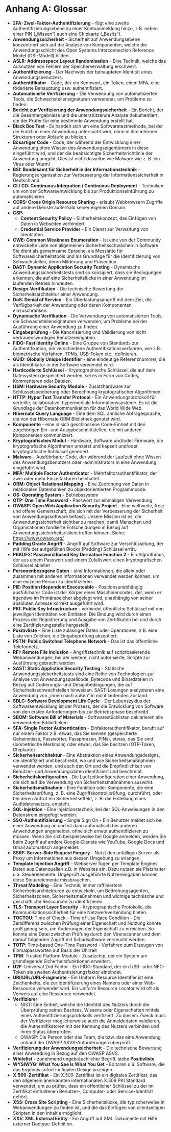 # Anhang A: Glossar

* **2FA: Zwei-Faktor-Authentifizierung** - fügt eine zweite Authentifizierungsebene zu einer Kontoanmeldung hinzu, z.B. neben einer PIN („Wissen“) auch eine Chipkarte („Besitz“).
* **Anwendungssicherheit** - Sicherheit auf Anwendungsebene konzentriert sich auf die Analyse von Komponenten, welche die Anwendungsschicht des Open Systems Interconnection Reference Model (OSI-Modell) bilden.
* **ASLR: Addressspace Layout Randomisation** - Eine Technik, welche das Ausnutzen von Fehlern der Speicherverwaltung erschwert.
* **Authentifizierung** - Der Nachweis der behaupteten Identität eines Anwendungsbenutzers.
* **Authentifikator** - Code, der ein Kennwort, ein Token, einen MFA, eine föderierte Behauptung usw. authentifiziert.
* **Automatisierte Verifizierung** - Die Verwendung von automatisierten Tools, die Schwachstellensignaturen verwenden, um Probleme zu finden.
* **Bericht zur Verifizierung der Anwendungssicherheit** - Ein Bericht, der die Gesamtergebnisse und die unterstützende Analyse dokumentiert, die der Prüfer für eine bestimmte Anwendung erstellt hat.
* **Black Box Test** - Es handelt sich um eine Softwaretestmethode, bei der die Funktion einer Anwendung untersucht wird, ohne in ihre internen Strukturen oder Abläufe zu blicken.
* **Bösartiger Code** - Code, der während der Entwicklung einer Anwendung ohne Wissen des Anwendungseigentümers in diese eingeführt wird, und der die beabsichtigte Sicherheitsrichtlinie der Anwendung umgeht. Dies ist nicht dasselbe wie Malware wie z. B. ein Virus oder Wurm!
* **BSI: Bundesamt für Sicherheit in der Informationstechnik** - Regierungsorganisation zur Verbesserung der Informationssicherheit in Deutschland
* **CI / CD: Continuous Integration / Continuous Deployment** - Techniken um von der Softwareentwicklung bis zur Produktionseinführung zu automatisieren
* **CORS: Cross Origin Resource Sharing** - erlaubt Webbrowsern Zugriffe auf andere Dienste außerhalb seiner eigenen Domain.
* **CSP:**
  * **Content Security Policy** - Sicherheitskonzept, das Einfügen von Daten in Webseiten verhindert.
  * **Credential Service Provider** - Ein Dienst zur Verwaltung von Identitäten.
* **CWE: Common Weakness Enumeration** - ist eine von der Community entwickelte Liste von allgemeinen Sicherheitsschwächen in Software. Sie dient als gemeinsame Sprache, als Messlatte für Softwaresicherheitstools und als Grundlage für die Identifizierung von Schwachstellen, deren Milderung und Prävention.
* **DAST: Dynamic Application Security Testing** - Dynamische Anwendungssicherheitstests sind so konzipiert, dass sie Bedingungen erkennen, die auf eine Sicherheitslücke in einer Anwendung im laufenden Betrieb hindeuten.
* **Design-Verifikation** - Die technische Bewertung der Sicherheitsarchitektur einer Anwendung.
* **DoS: Denial of Service** - Ein Überlastungsangriff mit dem Ziel, die Verfügbarkeit der Anwendung oder deren Komponenten einzuschränken.
* **Dynamische Verifikation** - Die Verwendung von automatisierten Tools, die Schwachstellensignaturen verwenden, um Probleme bei der Ausführung einer Anwendung zu finden.
* **Eingabeprüfung** - Die Kanonisierung und Validierung von nicht vertrauenswürdigen Benutzereingaben.
* **FIDO: Fast Identity Online** - Eine Gruppe von Standards zur Authentifikation, die verschiedene Authentifikationsverfahren, wie z.B. biometrische Verfahren, TPMs, USB-Token etc., definieren.
* **GUID: Globally Unique Identifier** - eine eindeutige Referenznummer, die als Identifikator in der Software verwendet wird.
* **Hardcodierte Schlüssel** - Kryptographische Schlüssel, die auf dem Dateisystem gespeichert werden, sei es in Form von Codes, Kommentaren oder Dateien.
* **HSM: Hardware Security Module** - Zusatzhardware zur Schlüsselspeicherung oder Berechnung kryptografischer Algorithmen.
* **HTTP: Hyper Text Transfer Protocol** - Ein Anwendungsprotokoll für verteilte, kollaborative, hypermediale Informationssysteme. Es ist die Grundlage der Datenkommunikation für das World Wide Web.
* **Hibernate Query Language** - Eine dem SQL ähnliche Abfragesprache, die von der Hibernate ORM Bibliothek genutzt wird.
* **Komponente** - eine in sich geschlossene Code-Einheit mit den zugehörigen Ein- und Ausgabeschnittstellen, die mit anderen Komponenten kommuniziert.
* **Kryptografisches Modul** - Hardware, Software und/oder Firmware, die kryptografische Algorithmen umsetzt und kapselt und/oder kryptografische Schlüssel generiert.
* **Malware** - Ausführbarer Code, der während der Laufzeit ohne Wissen des Anwendungsbenutzers oder ‑administrators in eine Anwendung eingeführt wird.
* **MFA: Multiple Factor Authenticator** - Mehrfaktorauthentifikator, der zwei oder mehr Einzelfaktoren beinhaltet.
* **ORM: Object Relational Mapping** - Eine Zuordnung von Daten in relationalen Datenbanken zu objektorientierten Programmcode.
* **OS: Operating System** - Betriebssystem
* **OTP: One Time Password** - Passwort zur einmaligen Verwendung
* **OWASP: Open Web Application Security Project** - Eine weltweite, freie und offene Gemeinschaft, die sich mit der Verbesserung der Sicherheit von Anwendungssoftware befasst. Unsere Mission ist es, die Anwendungssicherheit sichtbar zu machen, damit Menschen und Organisationen fundierte Entscheidungen in Bezug auf Anwendungssicherheitsrisiken treffen können. Siehe: https://www.owasp.org/
* **Padding Oracle Angriff** - Angriff auf Software zur Verschlüsselung, der mit Hilfe der aufgefüllten Blocks (Padding) Schlüssel errät.
* **PBKDF2: Password Based Key Derivation Function 2** - Ein Algorithmus, der aus einem Passwort und einem Zufallswert einen kryptografischen Schlüssel ableitet
* **Personenbezogene Daten** - sind Informationen, die allein oder zusammen mit anderen Informationen verwendet werden können, um eine einzelne Person zu identifizieren.
* **PIE: Position Idependent Executeable** - Positionsunabhängig ausführbarer Code ist der Körper eines Maschinencodes, der, wenn er irgendwo im Primärspeicher abgelegt wird, unabhängig von seiner absoluten Adresse korrekt ausgeführt wird.
* **PKI: Public Key Infrastructure** - verbindet öffentliche Schlüssel mit den jeweiligen Identitäten von Entitäten. Die Bindung wird durch einen Prozess der Registrierung und Ausgabe von Zertifikaten bei und durch eine Zertifizierungsstelle hergestellt.
* **Positivliste** - Eine Liste zulässiger Daten oder Operationen, z.B. eine Liste von Zeichen, die Eingabeprüfung akzeptiert.
* **PSTN: Public Switched Telephone Network** - Das ist das öffentliche Telefonnetz.
* **RFI: Remote File Inclusion** - Angriffstechnik auf scriptbasierende Webanwendungen, bei der weitere, nicht autorisierte, Scripte zur Ausführung gebracht werden
* **SAST: Static Appliction Security Testing** - Statische Anwendungssicherheitstests sind eine Reihe von Technologien zur Analyse von Anwendungsquellcode, Bytecode und Binärdateien in Bezug auf Codierungs- und Designbedingungen, die auf Sicherheitsschwachstellen hinweisen. SAST-Lösungen analysieren eine Anwendung von „innen nach außen“ in nicht laufenden Zustand.
* **SDLC: Software Development Life Cycle** - Der Lebenszyklus der Softwareentwicklung ist der Prozess, der die Entwicklung von Software von den ersten Anforderungen bis zur Betriebsphase beschreibt.
* **SBOM: Software Bill of Materials** - Softwarestücklisten deklarieren alle verwendeten Bibliotheken.
* **SFA: Single Factor Authentication** - Einfaktorauthentifikator, beruht auf nur einem Faktor z.B. etwas, das Sie kennen (gespeicherte Geheimnisse, Passwörter, Passphrasen, PINs), etwas, das Sie sind (biometrische Merkmale) oder etwas, das Sie besitzen (OTP-Token, Chipkarte)
* **Sicherheitsarchitektur** - Eine Abstraktion eines Anwendungsdesigns, die identifiziert und beschreibt, wo und wie Sicherheitsmaßnahmen verwendet werden, und auch den Ort und die Empfindlichkeit von Benutzer- und Anwendungsdaten identifiziert und beschreibt.
* **Sicherheitskonfiguration** - Die Laufzeitkonfiguration einer Anwendung, die sich auf die Verwendung von Sicherheitsmaßnahmen auswirkt.
* **Sicherheitsmaßnahme** - Eine Funktion oder Komponente, die eine Sicherheitsprüfung, z. B. eine Zugriffskontrollprüfung, durchführt, oder bei deren Aufruf ein Sicherheitseffekt, z. B. die Erstellung eines Auditdatensatzes, entsteht.
* **SQL-Injektion** - Eine Injektionstechnik, bei der SQL-Anweisungen in den Datenstrom eingefügt werden.
* **SSO-Authentifizierung** - Single Sign On - Ein Benutzer meldet sich bei einer Anwendung an und ist dann automatisch bei anderen Anwendungen angemeldet, ohne sich erneut authentifizieren zu müssen. Wenn Sie sich beispielsweise bei Google anmelden, werden Sie beim Zugriff auf andere Google-Dienste wie YouTube, Google Docs und Gmail automatisch angemeldet.
* **SSRF: Server-Side Request Forgery** - Nutzt den anfälligen Server als Proxy um Informationen aus dessen Umgebung zu erlangen.
* **Template Injection Angriff** - Webserver fügen per Template Engines Daten aus Datenquellen z.B. in Websites ein. Dazu nutzen sie Platzhalter u.a. Steuerelemente. Ungeprüft ausgeführte Nutzereingaben können diese Steuerelemente missbrauchen.
* **Threat Modeling** - Eine Technik, immer raffiniertere Sicherheitsarchitekturen zu entwickeln, um Bedrohungsagenten, Sicherheitszonen, Sicherheitsmaßnahmen und wichtige technische und geschäftliche Ressourcen zu identifizieren.
* **TLS: Transport Layer Security** - Kryptographische Protokolle, die Kommunikationssicherheit für eine Netzwerkverbindung bieten.
* **TOCTOU**: Time of Check - Time of Use Race Condition - Die Zeitdifferenz zwischen Prüfung einer Eigenschaft und Nutzung könnte groß genug sein, um Änderungen der Eigenschaft zu erreichen. So könnte eine Datei zwischen Prüfung durch den Virenscanner und dem darauf folgenden Zugriff mit Schadsoftware verseucht werden.
* **TOTP**: Time-based One-Time Password - Verfahren zum Erzeugen von Einmalpasswörten auf Basis der Uhrzeit
* **TPM**: Trusted Platform Module - Zusatzchip, der ein System um grundlegende Sicherheitsfunktionen erweitert.
* **U2F**: Universal 2nd Factor - Ein FIDO-Standard, der ein USB- oder NFC-Token als zweiten Authentisierungsfaktor einbindet.
* **URI/URL/URL-Fragmente** - Ein Uniform Resource Identifier ist eine Zeichenkette, die zur Identifizierung eines Namens oder einer Web-Ressource verwendet wird. Ein Uniform Resource Locator wird oft als Verweis auf eine Ressource verwendet.
* **Verifizierer**
  * NIST: Eine Einheit, welche die Identität des Nutzers durch die Überprüfung seines Besitzes, Wissens oder Eigenschaften mittels eines Authentifizierungsprotokolls verifiziert. Zu diesem Zweck muss der Verifizierer möglicherweise auch die Anmeldedaten validieren, die Authentifikatoren mit der Kennung des Nutzers verbinden und ihren Status überprüfen.
  * OWASP: Die Person oder das Team, die bzw. das eine Anwendung anhand der OWASP ASVS-Anforderungen überprüft.
* **Verifizierung der Anwendungssicherheit** - Die technische Bewertung einer Anwendung in Bezug auf den OWASP ASVS.
* **Whitelist** - zunehmend ungebräuchlicher Begriff, siehe **Positivliste**
* **WYSIWYG: What You See Is What You Get** - Editoren u.ä. Software, die das Ergebnis sofort im finalen Design anzeigen.
* **X.509-Zertifikat** - Ein X.509-Zertifikat ist ein digitales Zertifikat, das den allgemein anerkannten internationalen X.509 PKI Standard verwendet, um zu prüfen, dass ein öffentlicher Schlüssel zu der im Zertifikat enthaltenen Benutzer-, Computer- oder Service-Identität gehört.
* **XSS: Cross Site Scripting** - Eine Sicherheitslücke, die typischerweise in Webanwendungen zu finden ist, und die das Einfügen von clientseitigen Skripten in den Inhalt ermöglicht.
* **XXE: XML External Entity** - Ein Angriff auf XML Dokumente mit Hilfe externer Doctype-Definition.
